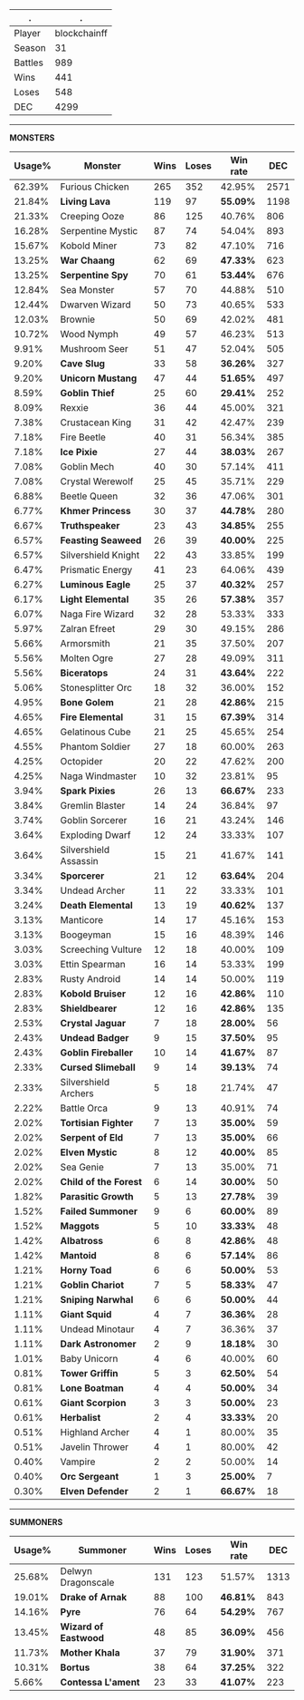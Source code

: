 .|.
|-|-
Player|blockchainff
Season|31
Battles|989
Wins|441
Loses|548
DEC|4299

---
**MONSTERS**

Usage%|Monster|Wins|Loses|Win rate|DEC|
-|-|-|-|-|-|
62.39%|Furious Chicken|265|352|42.95%|2571|
21.84%|**Living Lava**|119|97|**55.09%**|1198|
21.33%|Creeping Ooze|86|125|40.76%|806|
16.28%|Serpentine Mystic|87|74|54.04%|893|
15.67%|Kobold Miner|73|82|47.10%|716|
13.25%|**War Chaang**|62|69|**47.33%**|623|
13.25%|**Serpentine Spy**|70|61|**53.44%**|676|
12.84%|Sea Monster|57|70|44.88%|510|
12.44%|Dwarven Wizard|50|73|40.65%|533|
12.03%|Brownie|50|69|42.02%|481|
10.72%|Wood Nymph|49|57|46.23%|513|
9.91%|Mushroom Seer|51|47|52.04%|505|
9.20%|**Cave Slug**|33|58|**36.26%**|327|
9.20%|**Unicorn Mustang**|47|44|**51.65%**|497|
8.59%|**Goblin Thief**|25|60|**29.41%**|252|
8.09%|Rexxie|36|44|45.00%|321|
7.38%|Crustacean King|31|42|42.47%|239|
7.18%|Fire Beetle|40|31|56.34%|385|
7.18%|**Ice Pixie**|27|44|**38.03%**|267|
7.08%|Goblin Mech|40|30|57.14%|411|
7.08%|Crystal Werewolf|25|45|35.71%|229|
6.88%|Beetle Queen|32|36|47.06%|301|
6.77%|**Khmer Princess**|30|37|**44.78%**|280|
6.67%|**Truthspeaker**|23|43|**34.85%**|255|
6.57%|**Feasting Seaweed**|26|39|**40.00%**|225|
6.57%|Silvershield Knight|22|43|33.85%|199|
6.47%|Prismatic Energy|41|23|64.06%|439|
6.27%|**Luminous Eagle**|25|37|**40.32%**|257|
6.17%|**Light Elemental**|35|26|**57.38%**|357|
6.07%|Naga Fire Wizard|32|28|53.33%|333|
5.97%|Zalran Efreet|29|30|49.15%|286|
5.66%|Armorsmith|21|35|37.50%|207|
5.56%|Molten Ogre|27|28|49.09%|311|
5.56%|**Biceratops**|24|31|**43.64%**|222|
5.06%|Stonesplitter Orc|18|32|36.00%|152|
4.95%|**Bone Golem**|21|28|**42.86%**|215|
4.65%|**Fire Elemental**|31|15|**67.39%**|314|
4.65%|Gelatinous Cube|21|25|45.65%|254|
4.55%|Phantom Soldier|27|18|60.00%|263|
4.25%|Octopider|20|22|47.62%|200|
4.25%|Naga Windmaster|10|32|23.81%|95|
3.94%|**Spark Pixies**|26|13|**66.67%**|233|
3.84%|Gremlin Blaster|14|24|36.84%|97|
3.74%|Goblin Sorcerer|16|21|43.24%|146|
3.64%|Exploding Dwarf|12|24|33.33%|107|
3.64%|Silvershield Assassin|15|21|41.67%|141|
3.34%|**Sporcerer**|21|12|**63.64%**|204|
3.34%|Undead Archer|11|22|33.33%|101|
3.24%|**Death Elemental**|13|19|**40.62%**|137|
3.13%|Manticore|14|17|45.16%|153|
3.13%|Boogeyman|15|16|48.39%|146|
3.03%|Screeching Vulture|12|18|40.00%|109|
3.03%|Ettin Spearman|16|14|53.33%|199|
2.83%|Rusty Android|14|14|50.00%|119|
2.83%|**Kobold Bruiser**|12|16|**42.86%**|110|
2.83%|**Shieldbearer**|12|16|**42.86%**|135|
2.53%|**Crystal Jaguar**|7|18|**28.00%**|56|
2.43%|**Undead Badger**|9|15|**37.50%**|95|
2.43%|**Goblin Fireballer**|10|14|**41.67%**|87|
2.33%|**Cursed Slimeball**|9|14|**39.13%**|74|
2.33%|Silvershield Archers|5|18|21.74%|47|
2.22%|Battle Orca|9|13|40.91%|74|
2.02%|**Tortisian Fighter**|7|13|**35.00%**|59|
2.02%|**Serpent of Eld**|7|13|**35.00%**|66|
2.02%|**Elven Mystic**|8|12|**40.00%**|85|
2.02%|Sea Genie|7|13|35.00%|71|
2.02%|**Child of the Forest**|6|14|**30.00%**|50|
1.82%|**Parasitic Growth**|5|13|**27.78%**|39|
1.52%|**Failed Summoner**|9|6|**60.00%**|89|
1.52%|**Maggots**|5|10|**33.33%**|48|
1.42%|**Albatross**|6|8|**42.86%**|48|
1.42%|**Mantoid**|8|6|**57.14%**|86|
1.21%|**Horny Toad**|6|6|**50.00%**|53|
1.21%|**Goblin Chariot**|7|5|**58.33%**|47|
1.21%|**Sniping Narwhal**|6|6|**50.00%**|44|
1.11%|**Giant Squid**|4|7|**36.36%**|28|
1.11%|Undead Minotaur|4|7|36.36%|37|
1.11%|**Dark Astronomer**|2|9|**18.18%**|30|
1.01%|Baby Unicorn|4|6|40.00%|60|
0.81%|**Tower Griffin**|5|3|**62.50%**|54|
0.81%|**Lone Boatman**|4|4|**50.00%**|34|
0.61%|**Giant Scorpion**|3|3|**50.00%**|23|
0.61%|**Herbalist**|2|4|**33.33%**|20|
0.51%|Highland Archer|4|1|80.00%|35|
0.51%|Javelin Thrower|4|1|80.00%|42|
0.40%|Vampire|2|2|50.00%|14|
0.40%|**Orc Sergeant**|1|3|**25.00%**|7|
0.30%|**Elven Defender**|2|1|**66.67%**|18|

---
**SUMMONERS**

Usage%|Summoner|Wins|Loses|Win rate|DEC|
-|-|-|-|-|-|
25.68%|Delwyn Dragonscale|131|123|51.57%|1313|
19.01%|**Drake of Arnak**|88|100|**46.81%**|843|
14.16%|**Pyre**|76|64|**54.29%**|767|
13.45%|**Wizard of Eastwood**|48|85|**36.09%**|456|
11.73%|**Mother Khala**|37|79|**31.90%**|371|
10.31%|**Bortus**|38|64|**37.25%**|322|
5.66%|**Contessa L'ament**|23|33|**41.07%**|223|
